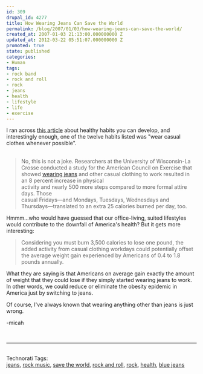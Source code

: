 ```yaml
---
id: 309
drupal_id: 4277
title: How Wearing Jeans Can Save the World
permalink: /blog/2007/01/03/how-wearing-jeans-can-save-the-world/
created_at: 2007-01-03 21:13:00.000000000 Z
updated_at: 2012-03-22 05:51:07.000000000 Z
promoted: true
state: published
categories:
- Human
tags:
- rock band
- rock and roll
- rock
- jeans
- health
- lifestyle
- life
- exercise
---
```

I ran across <a href="http://health.msn.com/general/articlepage.aspx?cp-documentid=100151038&amp;GT1=8921">this article</a> about healthy habits you can develop, and interestingly enough, one of the twelve habits listed was "wear casual clothes whenever possible".<br /><br /><blockquote><p>No, this is not a joke. Researchers at the University of Wisconsin-La Crosse conducted a study for the American Council on Exercise that showed <a href="http://www.reddingbrothers.com/">wearing jeans</a> and other casual clothing to work resulted in an 8 percent increase in physical<br />activity and nearly 500 more steps compared to more formal attire days. Those<br />casual Fridays—and Mondays, Tuesdays, Wednesdays and Thursdays—translated to an extra 25 calories burned per day, too.</p></blockquote><p>Hmmm...who would have guessed that our office-living, suited lifestyles would contribute to the downfall of America's health? But it gets more interesting:</p><blockquote>Considering you must burn 3,500 calories to lose one pound, the added activity from casual clothing workdays could potentially offset the average weight gain experienced by Americans of 0.4 to 1.8 pounds annually.</blockquote><p>What they are saying is that Americans on average gain exactly the amount of weight that they could lose if they simply started wearing jeans to work. In other words, we could reduce or eliminate the obesity epidemic in America just by switching to jeans. </p><p>Of course, I've always known that wearing anything other than jeans is just wrong.</p><p>-micah</p><p> </p><br /><hr /><br /><span class="technoratitag">Technorati Tags:<br /><a href="http://www.technorati.com/tag/jeans" target="_blank" rel="tag" title="Link to Technorati Tag category for jeans">jeans</a>, <a href="http://www.technorati.com/tag/rock+music" target="_blank" rel="tag" title="Link to Technorati Tag category for rock music">rock music</a>, <a href="http://www.technorati.com/tag/save+the+world" target="_blank" rel="tag" title="Link to Technorati Tag category for save the world">save the world</a>, <a href="http://www.technorati.com/tag/rock+and+roll" target="_blank" rel="tag" title="Link to Technorati Tag category for rock and roll">rock and roll</a>, <a href="http://www.technorati.com/tag/rock" target="_blank" rel="tag" title="Link to Technorati Tag category for rock">rock</a>, <a href="http://www.technorati.com/tag/health" target="_blank" rel="tag" title="Link to Technorati Tag category for health">health</a>, <a href="http://www.technorati.com/tag/blue+jeans" target="_blank" rel="tag" title="Link to Technorati Tag category for blue jeans">blue jeans</a></span>

